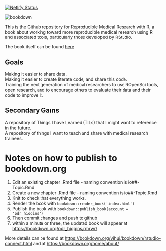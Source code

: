 [![Netlify Status](https://api.netlify.com/api/v1/badges/acb42178-12c8-4ca2-ae3a-d596bd3c568e/deploy-status)](https://app.netlify.com/sites/rmrwr-book/deploys)

![bookdown](https://github.com/higgi13425/rmrwr-book/workflows/bookdown/badge.svg)

This is the Github repository for Reproducible Medical Research with R, a book about working toward more reproducible medical research using R and associated tools, particularly those developed by RStudio.

The book itself can be found [here](https://bookdown.org/pdr_higgins/rmrwr/)

## Goals

Making it easier to share data.     
Making it easier to create literate code, and share this code.     
Training the next generation of medical researchers to use ROpenSci tools, open research, and to encourage others to evaluate their data and their code to improve it.     


## Secondary Gains

A repository of Things I have Learned (TILs) that I might want to reference in the future.     
A repository of things I want to teach and share with medical research trainees.     

# Notes on how to publish to bookdown.org

1. Edit an existing chapter .Rmd file - naming convention is io##-Topic.Rmd
2. Create a new chapter .Rmd file - naming convention is io##-Topic.Rmd
3. Knit to check that everything works.
4. Render the book with `bookdown::render_book('index.html')`
5. Publish the book with `bookdown::publish_book(account = 'pdr_higgins')`
6. Then commit changes and push to github
7. within a minute or three, the updated book will appear at https://bookdown.org/pdr_higgins/rmrwr/

More details can be found at https://bookdown.org/yihui/bookdown/rstudio-connect.html
and at
https://bookdown.org/home/about/ 
